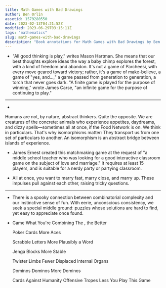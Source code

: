 ```yaml
---
title: Math Games with Bad Drawings
author: Ben Orlin
assetid: 1579280550
date: 2023-02-13T04:21:52Z
modified: 2023-06-29T03:15:11Z
tags: "mathematics"
slug: math-games-with-bad-drawings
description: "Book annotations for Math Games with Bad Drawings by Ben Orlin"
---
```


*  "All good thinking is play," writes Mason Hartman. She means that our best thoughts explore ideas the way a baby chimp explores the forest, with a kind of freedom and abandon. It's not a game of Parcheesi, with every move geared toward victory; rather, it's a game of make-believe, a game of "yes, and…," a game passed from generation to generation, a torch that never goes dark. "A finite game is played for the purpose of winning," wrote James Carse, "an infinite game for the purpose of continuing to play."

---

*  
   
   Humans are not, by nature, abstract thinkers. Quite the opposite. We are creatures of the concrete: animals who experience appetites, daydreams, and dizzy spells—sometimes all at once, if the Food Network is on. We think in particulars. That's why isomorphisms matter: They transport us from one set of particulars to another. An isomorphism is an abstract bridge between islands of experience.

*  James Ernest created this matchmaking game at the request of "a middle school teacher who was looking for a good interactive classroom game on the subject of love and marriage." It requires at least 15 players, and is suitable for a nerdy party or partying classroom.

*  All at once, you want to marry fast, marry close, and marry up. These impulses pull against each other, raising tricky questions.

---

*  There is a spooky connection between combinatorial complexity and our instinctive sense of fun. With eerie, unconscious consistency, we seek a special middle ground: puzzles whose solutions are hard to find, yet easy to appreciate once found.

*  Game
   What You're Combining
   The , the Better
   
   Poker
   Cards
   More Aces
   
   Scrabble
   Letters
   More Plausibly a Word
   
   Jenga
   Blocks
   More Stable
   
   Twister
   Limbs
   Fewer Displaced Internal Organs
   
   Dominos
   Dominos
   More Dominos
   
   Cards Against Humanity
   Offensive Tropes
   Less You Play This Game

